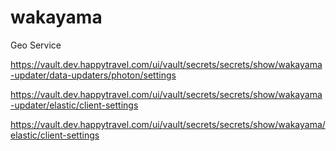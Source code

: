 # wakayama
Geo Service

https://vault.dev.happytravel.com/ui/vault/secrets/secrets/show/wakayama-updater/data-updaters/photon/settings

https://vault.dev.happytravel.com/ui/vault/secrets/secrets/show/wakayama-updater/elastic/client-settings

https://vault.dev.happytravel.com/ui/vault/secrets/secrets/show/wakayama/elastic/client-settings